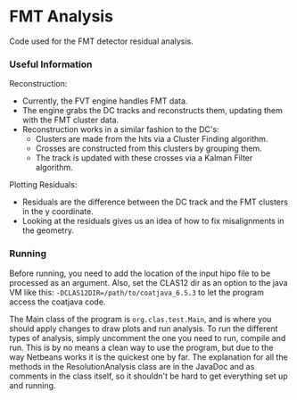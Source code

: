 # FMT Analysis
Code used for the FMT detector residual analysis.

### Useful Information
Reconstruction:
* Currently, the FVT engine handles FMT data.
* The engine grabs the DC tracks and reconstructs them, updating them with the FMT cluster data.
* Reconstruction works in a similar fashion to the DC's:
    * Clusters are made from the hits via a Cluster Finding algorithm.
    * Crosses are constructed from this clusters by grouping them.
    * The track is updated with these crosses via a Kalman Filter algorithm.

Plotting Residuals:
* Residuals are the difference between the DC track and the FMT clusters in the y coordinate.
* Looking at the residuals gives us an idea of how to fix misalignments in the geometry.

### Running
Before running, you need to add the location of the input hipo file to be processed as an argument.
Also, set the CLAS12 dir as an option to the java VM like this: `-DCLAS12DIR=/path/to/coatjava_6.5.3` to let the program access the coatjava code.

The Main class of the program is `org.clas.test.Main`, and is where you should apply changes to draw plots and run analysis.
To run the different types of analysis, simply uncomment the one you need to run, compile and run.
This is by no means a clean way to use the program, but due to the way Netbeans works it is the quickest one by far.
The explanation for all the methods in the ResolutionAnalysis class are in the JavaDoc and as comments in the class itself, so it shouldn't be hard to get everything set up and running.
